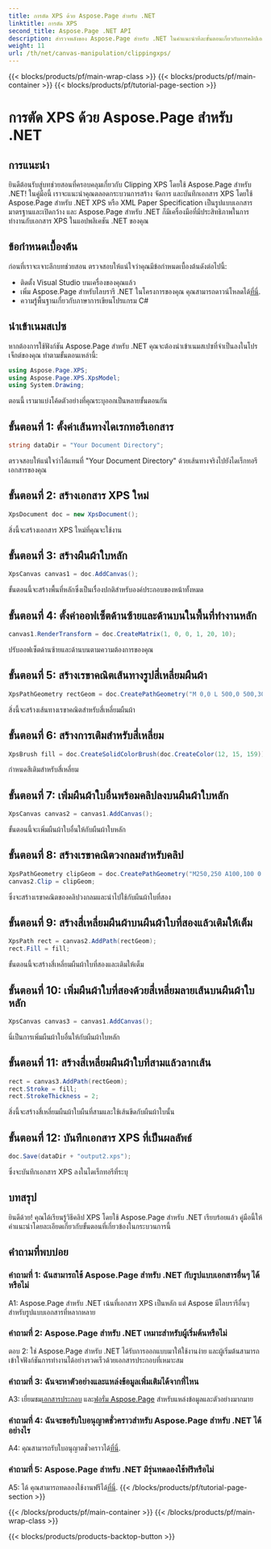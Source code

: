 ```yaml
---
title: การตัด XPS ด้วย Aspose.Page สำหรับ .NET
linktitle: การตัด XPS
second_title: Aspose.Page .NET API
description: สำรวจพลังของ Aspose.Page สำหรับ .NET ในคำแนะนำทีละขั้นตอนเกี่ยวกับการคลิปเอกสาร XPS สร้าง จัดการ และบันทึกไฟล์ XPS ได้อย่างง่ายดาย
weight: 11
url: /th/net/canvas-manipulation/clippingxps/
---
```


{{< blocks/products/pf/main-wrap-class >}}
{{< blocks/products/pf/main-container >}}
{{< blocks/products/pf/tutorial-page-section >}}

# การตัด XPS ด้วย Aspose.Page สำหรับ .NET

## การแนะนำ

ยินดีต้อนรับสู่บทช่วยสอนที่ครอบคลุมเกี่ยวกับ Clipping XPS โดยใช้ Aspose.Page สำหรับ .NET! ในคู่มือนี้ เราจะแนะนำคุณตลอดกระบวนการสร้าง จัดการ และบันทึกเอกสาร XPS โดยใช้ Aspose.Page สำหรับ .NET XPS หรือ XML Paper Specification เป็นรูปแบบเอกสารมาตรฐานและเปิดกว้าง และ Aspose.Page สำหรับ .NET ก็มีเครื่องมือที่มีประสิทธิภาพในการทำงานกับเอกสาร XPS ในแอปพลิเคชัน .NET ของคุณ

## ข้อกำหนดเบื้องต้น

ก่อนที่เราจะเจาะลึกบทช่วยสอน ตรวจสอบให้แน่ใจว่าคุณมีข้อกำหนดเบื้องต้นดังต่อไปนี้:

- ติดตั้ง Visual Studio บนเครื่องของคุณแล้ว
-  เพิ่ม Aspose.Page สำหรับไลบรารี .NET ในโครงการของคุณ คุณสามารถดาวน์โหลดได้[ที่นี่](https://releases.aspose.com/page/net/).
- ความรู้พื้นฐานเกี่ยวกับภาษาการเขียนโปรแกรม C#

## นำเข้าเนมสเปซ

หากต้องการใช้ฟังก์ชัน Aspose.Page สำหรับ .NET คุณจะต้องนำเข้าเนมสเปซที่จำเป็นลงในโปรเจ็กต์ของคุณ ทำตามขั้นตอนเหล่านี้:

```csharp
using Aspose.Page.XPS;
using Aspose.Page.XPS.XpsModel;
using System.Drawing;
```

ตอนนี้ เรามาแบ่งโค้ดตัวอย่างที่คุณระบุออกเป็นหลายขั้นตอนกัน

## ขั้นตอนที่ 1: ตั้งค่าเส้นทางไดเรกทอรีเอกสาร

```csharp
string dataDir = "Your Document Directory";
```

ตรวจสอบให้แน่ใจว่าได้แทนที่ "Your Document Directory" ด้วยเส้นทางจริงไปยังไดเร็กทอรีเอกสารของคุณ

## ขั้นตอนที่ 2: สร้างเอกสาร XPS ใหม่

```csharp
XpsDocument doc = new XpsDocument();
```

สิ่งนี้จะสร้างเอกสาร XPS ใหม่ที่คุณจะใช้งาน

## ขั้นตอนที่ 3: สร้างผืนผ้าใบหลัก

```csharp
XpsCanvas canvas1 = doc.AddCanvas();
```

ขั้นตอนนี้จะสร้างพื้นที่หลักซึ่งเป็นเรื่องปกติสำหรับองค์ประกอบของหน้าทั้งหมด

## ขั้นตอนที่ 4: ตั้งค่าออฟเซ็ตด้านซ้ายและด้านบนในพื้นที่ทำงานหลัก

```csharp
canvas1.RenderTransform = doc.CreateMatrix(1, 0, 0, 1, 20, 10);
```

ปรับออฟเซ็ตด้านซ้ายและด้านบนตามความต้องการของคุณ

## ขั้นตอนที่ 5: สร้างเรขาคณิตเส้นทางรูปสี่เหลี่ยมผืนผ้า

```csharp
XpsPathGeometry rectGeom = doc.CreatePathGeometry("M 0,0 L 500,0 500,300 0,300 Z");
```

สิ่งนี้จะสร้างเส้นทางเรขาคณิตสำหรับสี่เหลี่ยมผืนผ้า

## ขั้นตอนที่ 6: สร้างการเติมสำหรับสี่เหลี่ยม

```csharp
XpsBrush fill = doc.CreateSolidColorBrush(doc.CreateColor(12, 15, 159));
```

กำหนดสีเติมสำหรับสี่เหลี่ยม

## ขั้นตอนที่ 7: เพิ่มผืนผ้าใบอื่นพร้อมคลิปลงบนผืนผ้าใบหลัก

```csharp
XpsCanvas canvas2 = canvas1.AddCanvas();
```

ขั้นตอนนี้จะเพิ่มผืนผ้าใบอื่นให้กับผืนผ้าใบหลัก

## ขั้นตอนที่ 8: สร้างเรขาคณิตวงกลมสำหรับคลิป

```csharp
XpsPathGeometry clipGeom = doc.CreatePathGeometry("M250,250 A100,100 0 1 1 250,50 100,100 0 1 1 250,250");
canvas2.Clip = clipGeom;
```

ซึ่งจะสร้างเรขาคณิตของคลิปวงกลมและนำไปใช้กับผืนผ้าใบที่สอง

## ขั้นตอนที่ 9: สร้างสี่เหลี่ยมผืนผ้าบนผืนผ้าใบที่สองแล้วเติมให้เต็ม

```csharp
XpsPath rect = canvas2.AddPath(rectGeom);
rect.Fill = fill;
```

ขั้นตอนนี้จะสร้างสี่เหลี่ยมผืนผ้าใบที่สองและเติมให้เต็ม

## ขั้นตอนที่ 10: เพิ่มผืนผ้าใบที่สองด้วยสี่เหลี่ยมลายเส้นบนผืนผ้าใบหลัก

```csharp
XpsCanvas canvas3 = canvas1.AddCanvas();
```

นี่เป็นการเพิ่มผืนผ้าใบอื่นให้กับผืนผ้าใบหลัก

## ขั้นตอนที่ 11: สร้างสี่เหลี่ยมผืนผ้าใบที่สามแล้วลากเส้น

```csharp
rect = canvas3.AddPath(rectGeom);
rect.Stroke = fill;
rect.StrokeThickness = 2;
```

สิ่งนี้จะสร้างสี่เหลี่ยมผืนผ้าใบผืนที่สามและใช้เส้นขีดกับผืนผ้าใบนั้น

## ขั้นตอนที่ 12: บันทึกเอกสาร XPS ที่เป็นผลลัพธ์

```csharp
doc.Save(dataDir + "output2.xps");
```

ซึ่งจะบันทึกเอกสาร XPS ลงในไดเร็กทอรีที่ระบุ

## บทสรุป

ยินดีด้วย! คุณได้เรียนรู้วิธีคลิป XPS โดยใช้ Aspose.Page สำหรับ .NET เรียบร้อยแล้ว คู่มือนี้ให้คำแนะนำโดยละเอียดเกี่ยวกับขั้นตอนที่เกี่ยวข้องในกระบวนการนี้

## คำถามที่พบบ่อย

### คำถามที่ 1: ฉันสามารถใช้ Aspose.Page สำหรับ .NET กับรูปแบบเอกสารอื่นๆ ได้หรือไม่

A1: Aspose.Page สำหรับ .NET เน้นที่เอกสาร XPS เป็นหลัก แต่ Aspose มีไลบรารีอื่นๆ สำหรับรูปแบบเอกสารที่หลากหลาย

### คำถามที่ 2: Aspose.Page สำหรับ .NET เหมาะสำหรับผู้เริ่มต้นหรือไม่

ตอบ 2: ใช่ Aspose.Page สำหรับ .NET ได้รับการออกแบบมาให้ใช้งานง่าย และผู้เริ่มต้นสามารถเข้าใจฟังก์ชันการทำงานได้อย่างรวดเร็วด้วยเอกสารประกอบที่เหมาะสม

### คำถามที่ 3: ฉันจะหาตัวอย่างและแหล่งข้อมูลเพิ่มเติมได้จากที่ไหน

 A3: เยี่ยมชม[เอกสารประกอบ](https://reference.aspose.com/page/net/) และ[ฟอรั่ม Aspose.Page](https://forum.aspose.com/c/page/39) สำหรับแหล่งข้อมูลและตัวอย่างมากมาย

### คำถามที่ 4: ฉันจะขอรับใบอนุญาตชั่วคราวสำหรับ Aspose.Page สำหรับ .NET ได้อย่างไร

 A4: คุณสามารถรับใบอนุญาตชั่วคราวได้[ที่นี่](https://purchase.aspose.com/temporary-license/).

### คำถามที่ 5: Aspose.Page สำหรับ .NET มีรุ่นทดลองใช้ฟรีหรือไม่

 A5: ได้ คุณสามารถทดลองใช้งานฟรีได้[ที่นี่](https://releases.aspose.com/).
{{< /blocks/products/pf/tutorial-page-section >}}

{{< /blocks/products/pf/main-container >}}
{{< /blocks/products/pf/main-wrap-class >}}

{{< blocks/products/products-backtop-button >}}
